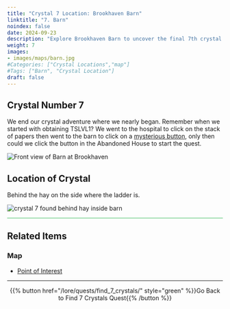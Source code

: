 ```yaml
---
title: "Crystal 7 Location: Brookhaven Barn"
linktitle: "7. Barn"
noindex: false
date: 2024-09-23
description: "Explore Brookhaven Barn to uncover the final 7th crystal. Look behind the hay by the ladder to complete your Crystal Quest adventure!"
weight: 7
images:
- images/maps/barn.jpg
#Categories: ["Crystal Locations","map"]
#Tags: ["Barn", "Crystal Location"]
draft: false
--- 
```


## Crystal Number 7

We end our crystal adventure where we nearly began. Remember when we started with obtaining TSLVL1? We went to the hospital to click on the stack of papers then went to the barn to click on a [mysterious button](casebook/interesting/hidden_valley_cave/#strange-button), only then could we click the button in the Abandoned House to start the quest.

![Front view of Barn at Brookhaven](/images/maps/barn.jpg?width=400px)

## Location of Crystal

Behind the hay on the side where the ladder is. 

![crystal 7 found behind hay inside barn](/images/maps/crystals/crystal_7_behind_hay_inside_barn.webp?width=400px)

<hr style="background-color: #28b44c" size=8>

## Related Items

### Map

- [Point of Interest](/map/poi/barn)

---

<div align="center">{{% button href="/lore/quests/find_7_crystals/" style="green" %}}Go Back to Find 7 Crystals Quest{{% /button %}}</div>

